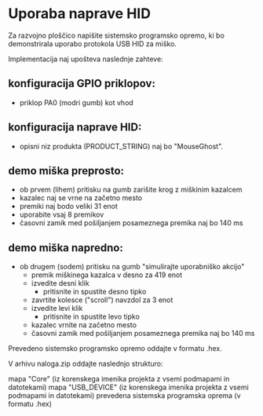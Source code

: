 # Uporaba naprave HID

Za razvojno ploščico napišite sistemsko programsko opremo, ki bo demonstrirala uporabo protokola USB HID za miško.

Implementacija naj upošteva naslednje zahteve:

## konfiguracija GPIO priklopov:
- priklop PA0 (modri gumb) kot vhod

## konfiguracija naprave HID:
- opisni niz produkta (PRODUCT_STRING) naj bo "MouseGhost".

## demo miška preprosto:
- ob prvem (lihem) pritisku na gumb zarišite krog z miškinim kazalcem
 - kazalec naj se vrne na začetno mesto
 - premiki naj bodo veliki 31 enot
 - uporabite vsaj 8 premikov
 - časovni zamik med pošiljanjem posameznega premika naj bo 140 ms

## demo miška napredno:
- ob drugem (sodem) pritisku na gumb "simulirajte uporabniško akcijo"
    - premik miškinega kazalca v desno za 419 enot
    - izvedite desni klik
        - pritisnite in spustite desno tipko
    - zavrtite kolesce ("scroll") navzdol za 3 enot
    - izvedite levi klik
        - pritisnite in spustite levo tipko
    - kazalec vrnite na začetno mesto
    - časovni zamik med pošiljanjem posameznega premika naj bo 140 ms
 

Prevedeno sistemsko programsko opremo oddajte v formatu .hex.

V arhivu naloga.zip oddajte naslednjo strukturo:

mapa "Core" (iz korenskega imenika projekta z vsemi podmapami in datotekami)
mapa "USB_DEVICE" (iz korenskega imenika projekta z vsemi podmapami in datotekami)
prevedena sistemska programska oprema (v formatu .hex)
